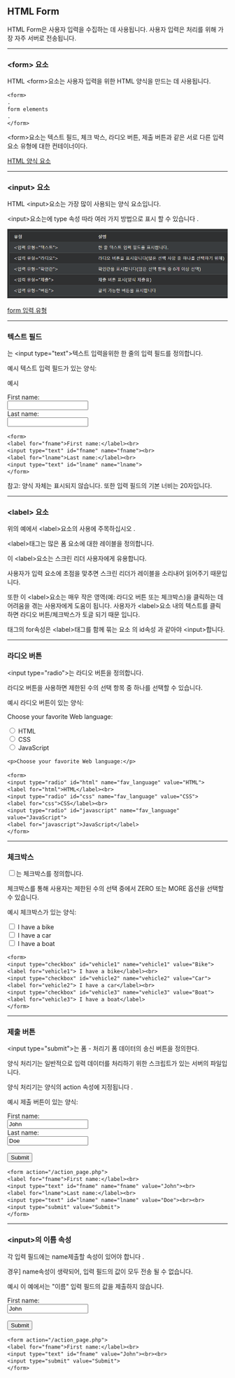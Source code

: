 ## HTML Form

HTML Form은 사용자 입력을 수집하는 데 사용됩니다. 사용자 입력은 처리를 위해 가장 자주 서버로 전송됩니다.

***
### \<form> 요소
HTML \<form>요소는 사용자 입력을 위한 HTML 양식을 만드는 데 사용됩니다.

    <form>
    .
    form elements
    .
    </form>


\<form>요소는 텍스트 필드, 체크 박스, 라디오 버튼, 제출 버튼과 같은 서로 다른 입력 요소 유형에 대한 컨테이너이다.

[HTML 양식 요소](https://www.w3schools.com/html/html_form_elements.asp)

***
### \<input> 요소
HTML \<input>요소는 가장 많이 사용되는 양식 요소입니다.

\<input>요소는에 type 속성 따라 여러 가지 방법으로 표시 할 수 있습니다 .

<img src='./img/form.png'>

[form 입력 유형](https://www.w3schools.com/html/html_form_input_types.asp)

***
### 텍스트 필드
는 \<input type="text">텍스트 입력을위한 한 줄의 입력 필드를 정의합니다.

예시
텍스트 입력 필드가 있는 양식:

예시

<form>
<label for="fname">First name:</label><br>
<input type="text" id="fname" name="fname"><br>
<label for="lname">Last name:</label><br>
<input type="text" id="lname" name="lname">
</form>


    <form>
    <label for="fname">First name:</label><br>
    <input type="text" id="fname" name="fname"><br>
    <label for="lname">Last name:</label><br>
    <input type="text" id="lname" name="lname">
    </form>

참고: 양식 자체는 표시되지 않습니다. 또한 입력 필드의 기본 너비는 20자입니다.

***
### \<label> 요소
위의 예에서 \<label>요소의 사용에 주목하십시오 .

\<label>태그는 많은 폼 요소에 대한 레이블을 정의합니다.

이 \<label>요소는 스크린 리더 사용자에게 유용합니다. 

사용자가 입력 요소에 초점을 맞추면 스크린 리더가 레이블을 소리내어 읽어주기 때문입니다.

또한 이 \<label>요소는 매우 작은 영역(예: 라디오 버튼 또는 체크박스)을 클릭하는 데 어려움을 겪는 사용자에게 도움이 됩니다. 사용자가 \<label>요소 내의 텍스트를 클릭 하면 라디오 버튼/체크박스가 토글 되기 때문 입니다.

태그의 for속성은 \<label>태그를 함께 묶는 요소 의 id속성 과 같아야 \<input>합니다.

***
### 라디오 버튼
\<input type="radio">는 라디오 버튼을 정의합니다.

라디오 버튼을 사용하면 제한된 수의 선택 항목 중 하나를 선택할 수 있습니다.

예시
라디오 버튼이 있는 양식:

<p>Choose your favorite Web language:</p>

<form>
  <input type="radio" id="html" name="fav_language" value="HTML">
  <label for="html">HTML</label><br>
  <input type="radio" id="css" name="fav_language" value="CSS">
  <label for="css">CSS</label><br>
  <input type="radio" id="javascript" name="fav_language" value="JavaScript">
  <label for="javascript">JavaScript</label>
</form>


    <p>Choose your favorite Web language:</p>

    <form>
    <input type="radio" id="html" name="fav_language" value="HTML">
    <label for="html">HTML</label><br>
    <input type="radio" id="css" name="fav_language" value="CSS">
    <label for="css">CSS</label><br>
    <input type="radio" id="javascript" name="fav_language" value="JavaScript">
    <label for="javascript">JavaScript</label>
    </form>

***
### 체크박스
<input type="checkbox">는 체크박스를 정의합니다.

체크박스를 통해 사용자는 제한된 수의 선택 중에서 ZERO 또는 MORE 옵션을 선택할 수 있습니다.

예시
체크박스가 있는 양식:

<form>
  <input type="checkbox" id="vehicle1" name="vehicle1" value="Bike">
  <label for="vehicle1"> I have a bike</label><br>
  <input type="checkbox" id="vehicle2" name="vehicle2" value="Car">
  <label for="vehicle2"> I have a car</label><br>
  <input type="checkbox" id="vehicle3" name="vehicle3" value="Boat">
  <label for="vehicle3"> I have a boat</label>
</form>

    <form>
    <input type="checkbox" id="vehicle1" name="vehicle1" value="Bike">
    <label for="vehicle1"> I have a bike</label><br>
    <input type="checkbox" id="vehicle2" name="vehicle2" value="Car">
    <label for="vehicle2"> I have a car</label><br>
    <input type="checkbox" id="vehicle3" name="vehicle3" value="Boat">
    <label for="vehicle3"> I have a boat</label>
    </form>

***
### 제출 버튼
\<input type="submit">는 폼 - 처리기 폼 데이터의 송신 버튼을 정의한다.

양식 처리기는 일반적으로 입력 데이터를 처리하기 위한 스크립트가 있는 서버의 파일입니다.

양식 처리기는 양식의 action 속성에 지정됩니다 .

예시
제출 버튼이 있는 양식:

<form action="/action_page.php">
  <label for="fname">First name:</label><br>
  <input type="text" id="fname" name="fname" value="John"><br>
  <label for="lname">Last name:</label><br>
  <input type="text" id="lname" name="lname" value="Doe"><br><br>
  <input type="submit" value="Submit">
</form>

    <form action="/action_page.php">
    <label for="fname">First name:</label><br>
    <input type="text" id="fname" name="fname" value="John"><br>
    <label for="lname">Last name:</label><br>
    <input type="text" id="lname" name="lname" value="Doe"><br><br>
    <input type="submit" value="Submit">
    </form>

***
### \<input>의 이름 속성
각 입력 필드에는 name제출할 속성이 있어야 합니다 .

경우] name속성이 생략되어, 입력 필드의 값이 모두 전송 될 수 없습니다.

예시
이 예에서는 "이름" 입력 필드의 값을 제출하지 않습니다. 

<form action="/action_page.php">
  <label for="fname">First name:</label><br>
  <input type="text" id="fname" value="John"><br><br>
  <input type="submit" value="Submit">
</form>

    <form action="/action_page.php">
    <label for="fname">First name:</label><br>
    <input type="text" id="fname" value="John"><br><br>
    <input type="submit" value="Submit">
    </form>